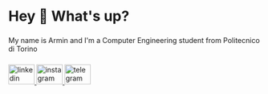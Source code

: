 <h1 align="left">Hey 👋 What's up?</h1>

###

<p align="left">My name is Armin and I'm a Computer Engineering student from Politecnico di Torino</p>

###



###

<div align="left">
  <a href="https://www.linkedin.com/in/arminqk/" target="_blank">
    <img src="https://raw.githubusercontent.com/maurodesouza/profile-readme-generator/master/src/assets/icons/social/linkedin/default.svg" width="52" height="40" alt="linkedin logo"  />
  </a>
  <a href="https://www.instagram.com/arminqk/" target="_blank">
    <img src="https://raw.githubusercontent.com/maurodesouza/profile-readme-generator/master/src/assets/icons/social/instagram/default.svg" width="52" height="40" alt="instagram logo"  />
  </a>
  <a href="https://msng.link/o?arminqk=tg" target="_blank">
    <img src="https://raw.githubusercontent.com/maurodesouza/profile-readme-generator/master/src/assets/icons/social/telegram/default.svg" width="52" height="40" alt="telegram logo"  />
  </a>
</div>

###
